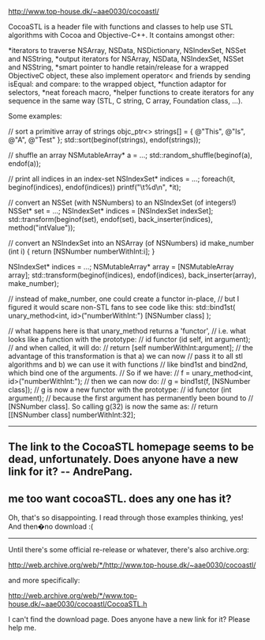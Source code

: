  

http://www.top-house.dk/~aae0030/cocoastl/

CocoaSTL is a header file with functions and classes to help use STL algorithms with Cocoa and Objective-C++. It contains amongst other:


*iterators to traverse NSArray, NSData, NSDictionary, NSIndexSet, NSSet and NSString,
*output iterators for NSArray, NSData, NSIndexSet, NSSet and NSString,
*smart pointer to handle retain/release for a wrapped ObjectiveC object, these also implement     operator< and friends by sending     isEqual: and     compare: to the wrapped object,
*function adaptor for selectors,
*neat foreach macro,
*helper functions to create iterators for any sequence in the same way (STL, C string, C array, Foundation class, ...).


Some examples:
    
// sort a primitive array of strings
objc_ptr<> strings[] = { @"This", @"Is", @"A", @"Test" };
std::sort(beginof(strings), endof(strings));

// shuffle an array
NSMutableArray* a = ...;
std::random_shuffle(beginof(a), endof(a));

// print all indices in an index-set
NSIndexSet* indices = ...;
foreach(it, beginof(indices), endof(indices))
   printf("\t%d\n", *it);

// convert an NSSet (with NSNumbers) to an NSIndexSet (of integers!)
NSSet* set = ...;
NSIndexSet* indices = [NSIndexSet indexSet];
std::transform(beginof(set), endof(set), back_inserter(indices),
   method<int>("intValue"));

// convert an NSIndexSet into an NSArray (of NSNumbers)
id make_number (int i) { return [NSNumber numberWithInt:i]; }

NSIndexSet* indices = ...;
NSMutableArray* array = [NSMutableArray array];
std::transform(beginof(indices), endof(indices), back_inserter(array),
   make_number);

// instead of make_number, one could create a functor in-place,
// but I figured it would scare non-STL fans to see code like this:
   std::bind1st(
      unary_method<int, id>("numberWithInt:")
      [NSNumber class]
   );

// what happens here is that unary_method returns a 'functor',
// i.e. what looks like a function with the prototype:
//    id functor (id self, int argument);
// and when called, it will do:
//    return [self numberWithInt:argument];
// the advantage of this transformation is that a) we can now
// pass it to all stl algorithms and b) we can use it with functions
// like bind1st and bind2nd, which bind one of the arguments.
// So if we have:
//    f = unary_method<int, id>("numberWithInt:");
// then we can now do:
//    g = bind1st(f, [NSNumber class]);
// g is now a new functor with the prototype:
//    id functor (int argument);
// because the first argument has permanently been bound to
// [NSNumber class]. So calling g(32) is now the same as:
//    return [[NSNumber class] numberWithInt:32];


----
The link to the CocoaSTL homepage seems to be dead, unfortunately.  Does anyone have a new link for it?  -- AndrePang.
----
me too want cocoaSTL. does any one has it?
----
Oh, that's so disappointing. I read through those examples thinking, yes! And then�no download :(

----

Until there's some official re-release or whatever, there's also archive.org:

http://web.archive.org/web/*/http://www.top-house.dk/~aae0030/cocoastl/

and more specifically:

http://web.archive.org/web/*/www.top-house.dk/~aae0030/cocoastl/CocoaSTL.h

I can't find the download page. Does anyone have a new link for it? Please help me.
